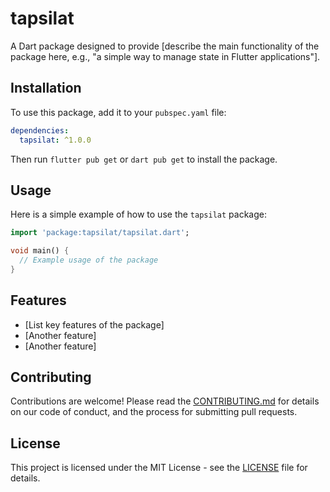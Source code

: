 # tapsilat

A Dart package designed to provide [describe the main functionality of the package here, e.g., "a simple way to manage state in Flutter applications"].

## Installation

To use this package, add it to your `pubspec.yaml` file:

```yaml
dependencies:
  tapsilat: ^1.0.0
```

Then run `flutter pub get` or `dart pub get` to install the package.

## Usage

Here is a simple example of how to use the `tapsilat` package:

```dart
import 'package:tapsilat/tapsilat.dart';

void main() {
  // Example usage of the package
}
```

## Features

- [List key features of the package]
- [Another feature]
- [Another feature]

## Contributing

Contributions are welcome! Please read the [CONTRIBUTING.md](CONTRIBUTING.md) for details on our code of conduct, and the process for submitting pull requests.

## License

This project is licensed under the MIT License - see the [LICENSE](LICENSE) file for details.